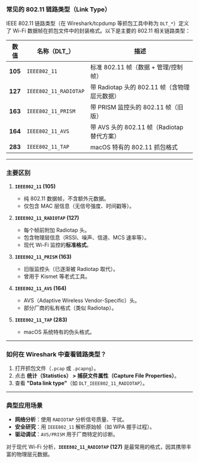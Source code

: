 ### **常见的 802.11 链路类型（Link Type）**  
IEEE 802.11 链路类型（在 Wireshark/tcpdump 等抓包工具中称为 `DLT_*`）定义了 Wi-Fi 数据帧在抓包文件中的封装格式。以下是主要的 802.11 相关链路类型：  

| 数值 | 名称（DLT_） | 描述 |
|------|-------------|------|
| **105** | `IEEE802_11` | 标准 802.11 帧（数据 + 管理/控制帧） |
| **127** | `IEEE802_11_RADIOTAP` | 带 Radiotap 头的 802.11 帧（含物理层元数据） |
| **163** | `IEEE802_11_PRISM` | 带 PRISM 监控头的 802.11 帧（旧版） |
| **164** | `IEEE802_11_AVS` | 带 AVS 头的 802.11 帧（Radiotap 替代方案） |
| **283** | `IEEE802_11_TAP` | macOS 特有的 802.11 抓包格式 |

---

### **主要区别**
1. **`IEEE802_11` (105)**  
   - 纯 802.11 数据帧，不含额外元数据。  
   - 仅包含 MAC 层信息（无信号强度、时间戳等）。  

2. **`IEEE802_11_RADIOTAP` (127)**  
   - 每个帧前附加 Radiotap 头。  
   - 包含物理层信息（RSSI、噪声、信道、MCS 速率等）。  
   - 现代 Wi-Fi 监控的**标准格式**。  

3. **`IEEE802_11_PRISM` (163)**  
   - 旧版监控头（已逐渐被 Radiotap 取代）。  
   - 曾用于 Kismet 等老式工具。  

4. **`IEEE802_11_AVS` (164)**  
   - AVS（Adaptive Wireless Vendor-Specific）头。  
   - 部分厂商的私有格式（类似 Radiotap）。  

5. **`IEEE802_11_TAP` (283)**  
   - macOS 系统特有的伪头格式。  

---

### **如何在 Wireshark 中查看链路类型？**  
1. 打开抓包文件（`.pcap` 或 `.pcapng`）。  
2. 点击 **统计（Statistics） > 捕获文件属性（Capture File Properties）**。  
3. 查看 **"Data link type"**（如 `DLT_IEEE802_11_RADIOTAP`）。  

---

### **典型应用场景**  
- **网络分析**：使用 `RADIOTAP` 分析信号质量、干扰。  
- **安全研究**：用 `IEEE802_11` 解析原始帧（如 WPA 握手过程）。  
- **驱动调试**：`AVS/PRISM` 用于厂商特定的诊断。  

对于现代 Wi-Fi 分析，**`IEEE802_11_RADIOTAP` (127)** 是最常用的格式，因其携带丰富的物理层元数据。